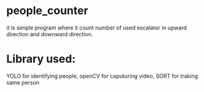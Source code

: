 # people_counter
it is simple program where it count number of used escalator in upward direction and downward direction.
# Library used:
  YOLO for identifying people,
  openCV for caputuring video,
  SORT for traking same person

